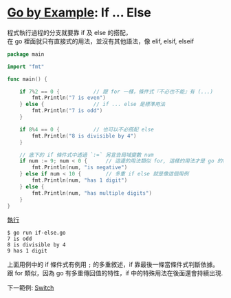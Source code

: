 # [Go by Example](../gobyexample.md): If ... Else

程式執行過程的分支就要靠 if 及 else 的搭配，  
在 go 裡面就只有直接式的用法，並沒有其他語法，像 elif, elsif, elseif

``` go
package main

import "fmt"

func main() {

    if 7%2 == 0 {			// 跟 for 一樣，條件式『不必也不能』有 (...)
        fmt.Println("7 is even")
    } else {				// if ... else 是標準用法
        fmt.Println("7 is odd")
    }

    if 8%4 == 0 {			// 也可以不必搭配 else
        fmt.Println("8 is divisible by 4")
    }

    // 底下的 if 條件式中透過 `:=` 另宣告局域變數 num
    if num := 9; num < 0 {		// 這邊的用法類似 for, 這樣的用法才是 go 的特色
        fmt.Println(num, "is negative")
    } else if num < 10 {		// 多重 if else 就是像這個用例
        fmt.Println(num, "has 1 digit")
    } else {
        fmt.Println(num, "has multiple digits")
    }
}
```
[執行](http://play.golang.org/p/QlMkcwHvmns)

``` shell
$ go run if-else.go 
7 is odd
8 is divisible by 4
9 has 1 digit
```

上面用例中的 if 條件式有例用 `;` 的多重敘述，if 靠最後一條當條件式判斷依據。  
跟 for 類似，因為 go 有多重傳回值的特性，if 中的特殊用法在後面還會持續出現. 

下一範例: [Switch](switch.md)
